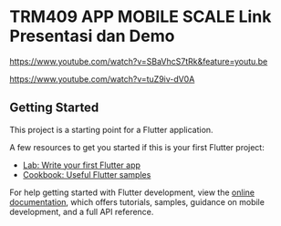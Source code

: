 # TRM409 APP MOBILE SCALE Link Presentasi dan Demo

https://www.youtube.com/watch?v=SBaVhcS7tRk&feature=youtu.be

https://www.youtube.com/watch?v=tuZ9iv-dV0A 
## Getting Started

This project is a starting point for a Flutter application.

A few resources to get you started if this is your first Flutter project:

- [Lab: Write your first Flutter app](https://docs.flutter.dev/get-started/codelab)
- [Cookbook: Useful Flutter samples](https://docs.flutter.dev/cookbook)

For help getting started with Flutter development, view the
[online documentation](https://docs.flutter.dev/), which offers tutorials,
samples, guidance on mobile development, and a full API reference.
